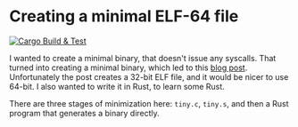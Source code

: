 # Creating a minimal ELF-64 file

[![Cargo Build & Test](https://github.com/tchajed/minimal-elf/actions/workflows/build.yml/badge.svg)](https://github.com/tchajed/minimal-elf/actions/workflows/build.yml)

I wanted to create a minimal binary, that doesn't issue any syscalls. That
turned into creating a minimal binary, which led to this [blog
post](https://www.muppetlabs.com/~breadbox/software/tiny/teensy.html).
Unfortunately the post creates a 32-bit ELF file, and it would be nicer to use
64-bit. I also wanted to write it in Rust, to learn some Rust.

There are three stages of minimization here: `tiny.c`, `tiny.s`, and then a Rust
program that generates a binary directly.
